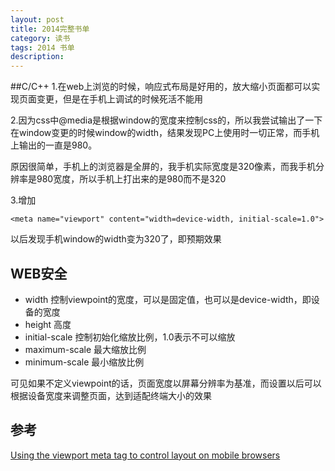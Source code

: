 ```yaml
---
layout: post
title: 2014完整书单
category: 读书
tags: 2014 书单
description:
---
```


##C/C++
1.在web上浏览的时候，响应式布局是好用的，放大缩小页面都可以实现页面变更，但是在手机上调试的时候死活不能用

2.因为css中@media是根据window的宽度来控制css的，所以我尝试输出了一下在window变更的时候window的width，结果发现PC上使用时一切正常，而手机上输出的一直是980。

原因很简单，手机上的浏览器是全屏的，我手机实际宽度是320像素，而我手机分辨率是980宽度，所以手机上打出来的是980而不是320

3.增加

    <meta name="viewport" content="width=device-width, initial-scale=1.0">

以后发现手机window的width变为320了，即预期效果

## WEB安全

- width 控制viewpoint的宽度，可以是固定值，也可以是device-width，即设备的宽度
- height 高度
- initial-scale 控制初始化缩放比例，1.0表示不可以缩放
- maximum-scale 最大缩放比例
- minimum-scale 最小缩放比例

可见如果不定义viewpoint的话，页面宽度以屏幕分辨率为基准，而设置以后可以根据设备宽度来调整页面，达到适配终端大小的效果

## 参考

[Using the viewport meta tag to control layout on mobile browsers](https://developer.mozilla.org/en-US/docs/Mobile/Viewport_meta_tag)